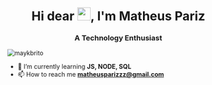 <h1 align="center">Hi dear <img src="https://raw.githubusercontent.com/kaueMarques/kaueMarques/master/hi.gif" width="30px">, I'm Matheus Pariz</h1>
<h3 align="center">A Technology Enthusiast</h3>
<p align="left"> <img src="https://komarev.com/ghpvc/?username=maykbrito" alt="maykbrito" /> </p>

- 🌱 I’m currently learning **JS, NODE, SQL** 
- 📫 How to reach me **matheusparizzz@gmail.com**
